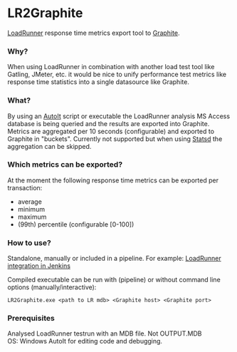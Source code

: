 # LR2Graphite
[LoadRunner](<http://www8.hp.com/nl/nl/software-solutions/loadrunner-load-testing/>) response time metrics export tool to [Graphite](https://graphite.readthedocs.io/en/latest/).

### Why?
When using LoadRunner in combination with another load test tool like Gatling, JMeter, etc. it would be nice to unify performance test metrics like response time statistics into a single datasource like Graphite.

### What?
By using an [AutoIt](https://www.autoitscript.com/site/) script or executable the LoadRunner analysis MS Access database is being queried and the results are exported into Graphite.
Metrics are aggregated per 10 seconds (configurable) and exported to Graphite in "buckets". Currently not supported but when using [Statsd](https://github.com/etsy/statsd) the aggregation can be skipped.

### Which metrics can be exported?
At the moment the following response time metrics can be exported per transaction:  
- average
- minimum
- maximum
- (99th) percentile (configurable [0-100])

### How to use?
Standalone, manually or included in a pipeline. For example: [LoadRunner integration in Jenkins](https://wiki.jenkins-ci.org/display/JENKINS/HP+Application+Automation+Tools)   

Compiled executable can be run with (pipeline) or without command line options (manually/interactive):
```
LR2Graphite.exe <path to LR mdb> <Graphite host> <Graphite port>
```

### Prerequisites
Analysed LoadRunner testrun with an MDB file. Not OUTPUT.MDB  
OS: Windows
AutoIt for editing code and debugging.  
